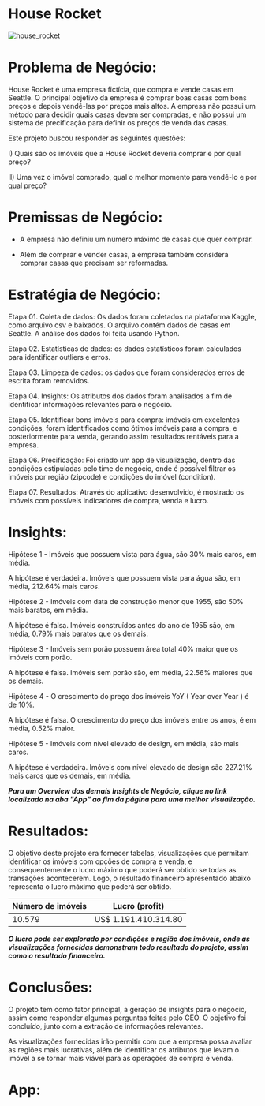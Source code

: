 # House Rocket
  
![house_rocket](https://user-images.githubusercontent.com/107321862/191302236-6495e1e2-fa0f-4a58-923d-d81cf7931f3e.jpg)

# Problema de Negócio:
House Rocket é uma empresa fictícia, que compra e vende casas em Seattle. O principal objetivo da empresa é comprar boas casas com bons preços e depois vendê-las por preços mais altos. A empresa não possui um método para decidir quais casas devem ser compradas, e não possui um sistema de precificação para definir os preços de venda das casas.

Este projeto buscou responder as seguintes questões:

I) Quais são os imóveis que a House Rocket deveria comprar e por qual preço?

II) Uma vez o imóvel comprado, qual o melhor momento para vendê-lo e por qual preço?

# Premissas de Negócio:

* A empresa não definiu um número máximo de casas que quer comprar.

* Além de comprar e vender casas, a empresa também considera comprar casas que precisam ser reformadas.

# Estratégia de Negócio:

Etapa 01. Coleta de dados: Os dados foram coletados na plataforma Kaggle, como arquivo csv e baixados. O arquivo contém dados de casas em Seattle. A análise dos dados foi feita usando Python.

Etapa 02. Estatísticas de dados: os dados estatísticos foram calculados para identificar outliers e erros.

Etapa 03. Limpeza de dados: os dados que foram considerados erros de escrita foram removidos.

Etapa 04. Insights: Os atributos dos dados foram analisados a fim de identificar informações relevantes para o negócio.

Etapa 05. Identificar bons imóveis para compra: imóveis em excelentes condições, foram identificados como ótimos imóveis para a compra, e posteriormente para venda, gerando assim resultados rentáveis para a empresa.

Etapa 06. Precificação: Foi criado um app de visualização, dentro das condições estipuladas pelo time de negócio, onde é possível filtrar os imóveis por região (zipcode) e condições do imóvel (condition).

Etapa 07. Resultados: Através do aplicativo desenvolvido, é mostrado os imóveis com possíveis indicadores de compra, venda e lucro.

# Insights:

Hipótese 1 - Imóveis que possuem vista para água, são 30% mais caros, em média.

A hipótese é verdadeira. Imóveis que possuem vista para água são, em média, 212.64% mais caros.

Hipótese 2 - Imóveis com data de construção menor que 1955, são 50% mais baratos, em média.

A hipótese é falsa. Imóveis construídos antes do ano de 1955 são, em média, 0.79% mais baratos que os demais.

Hipótese 3 - Imóveis sem porão possuem área total 40% maior que os imóveis com porão.

A hipótese é falsa. Imóveis sem porão são, em média, 22.56% maiores que os demais.

Hipótese 4 - O crescimento do preço dos imóveis YoY ( Year over Year ) é de 10%.

A hipótese é falsa. O crescimento do preço dos imóveis entre os anos, é em média, 0.52% maior.

Hipótese 5 - Imóveis com nível elevado de design, em média, são mais caros.

A hipótese é verdadeira. Imóveis com nível elevado de design são 227.21% mais caros que os demais, em média.

***Para um Overview dos demais Insights de Negócio, clique no link localizado na aba "App" ao fim da página para uma melhor visualização.***

# Resultados:

O objetivo deste projeto era fornecer tabelas, visualizações que permitam identificar os imóveis com opções de compra e venda, e consequentemente o lucro máximo que poderá ser obtido se todas as transações acontecerem. Logo, o resultado financeiro apresentado abaixo representa o lucro máximo que poderá ser obtido.

| __Número de imóveis__ | __Lucro (profit)__   |
| --------------------- | ---------------------| 
|       10.579          | US$ 1.191.410.314.80 |

***O lucro pode ser explorado por condições e região dos imóveis, onde as visualizações fornecidas demonstram todo resultado do projeto, assim como o resultado financeiro.***

# Conclusões:

O projeto tem como fator principal, a geração de insights para o negócio, assim como responder algumas perguntas feitas pelo CEO. O objetivo foi concluído, junto com a extração de informações relevantes.

As visualizações fornecidas irão permitir com que a empresa possa avaliar as regiões mais lucrativas, além de identificar os atributos que levam o imóvel a se tornar mais viável para as operações de compra e venda.

# App:









  

   
  
